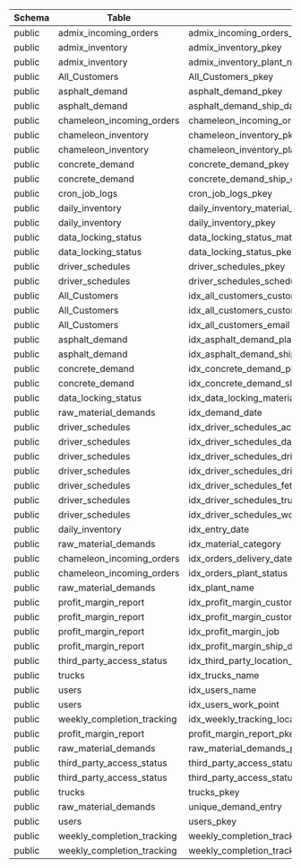 |Schema|Table                     |Name                                                        |
|------|--------------------------|------------------------------------------------------------|
|public|admix_incoming_orders     |admix_incoming_orders_pkey                                  |
|public|admix_inventory           |admix_inventory_pkey                                        |
|public|admix_inventory           |admix_inventory_plant_name_key                              |
|public|All_Customers             |All_Customers_pkey                                          |
|public|asphalt_demand            |asphalt_demand_pkey                                         |
|public|asphalt_demand            |asphalt_demand_ship_date_plant_id_product_number_key        |
|public|chameleon_incoming_orders |chameleon_incoming_orders_pkey                              |
|public|chameleon_inventory       |chameleon_inventory_pkey                                    |
|public|chameleon_inventory       |chameleon_inventory_plant_name_key                          |
|public|concrete_demand           |concrete_demand_pkey                                        |
|public|concrete_demand           |concrete_demand_ship_date_plant_id_product_number_key       |
|public|cron_job_logs             |cron_job_logs_pkey                                          |
|public|daily_inventory           |daily_inventory_material_id_entry_date_key                  |
|public|daily_inventory           |daily_inventory_pkey                                        |
|public|data_locking_status       |data_locking_status_material_id_entry_date_key              |
|public|data_locking_status       |data_locking_status_pkey                                    |
|public|driver_schedules          |driver_schedules_pkey                                       |
|public|driver_schedules          |driver_schedules_schedule_id_schedule_date_key              |
|public|All_Customers             |idx_all_customers_customer_id                               |
|public|All_Customers             |idx_all_customers_customer_number                           |
|public|All_Customers             |idx_all_customers_email                                     |
|public|asphalt_demand            |idx_asphalt_demand_plant                                    |
|public|asphalt_demand            |idx_asphalt_demand_ship_date                                |
|public|concrete_demand           |idx_concrete_demand_plant                                   |
|public|concrete_demand           |idx_concrete_demand_ship_date                               |
|public|data_locking_status       |idx_data_locking_material_date                              |
|public|raw_material_demands      |idx_demand_date                                             |
|public|driver_schedules          |idx_driver_schedules_active                                 |
|public|driver_schedules          |idx_driver_schedules_date                                   |
|public|driver_schedules          |idx_driver_schedules_driver                                 |
|public|driver_schedules          |idx_driver_schedules_driver_name                            |
|public|driver_schedules          |idx_driver_schedules_fetched                                |
|public|driver_schedules          |idx_driver_schedules_truck_name                             |
|public|driver_schedules          |idx_driver_schedules_work_point                             |
|public|daily_inventory           |idx_entry_date                                              |
|public|raw_material_demands      |idx_material_category                                       |
|public|chameleon_incoming_orders |idx_orders_delivery_date                                    |
|public|chameleon_incoming_orders |idx_orders_plant_status                                     |
|public|raw_material_demands      |idx_plant_name                                              |
|public|profit_margin_report      |idx_profit_margin_customer                                  |
|public|profit_margin_report      |idx_profit_margin_customer_id                               |
|public|profit_margin_report      |idx_profit_margin_job                                       |
|public|profit_margin_report      |idx_profit_margin_ship_date                                 |
|public|third_party_access_status |idx_third_party_location_date                               |
|public|trucks                    |idx_trucks_name                                             |
|public|users                     |idx_users_name                                              |
|public|users                     |idx_users_work_point                                        |
|public|weekly_completion_tracking|idx_weekly_tracking_location_date                           |
|public|profit_margin_report      |profit_margin_report_pkey                                   |
|public|raw_material_demands      |raw_material_demands_pkey                                   |
|public|third_party_access_status |third_party_access_status_location_name_entry_date_key      |
|public|third_party_access_status |third_party_access_status_pkey                              |
|public|trucks                    |trucks_pkey                                                 |
|public|raw_material_demands      |unique_demand_entry                                         |
|public|users                     |users_pkey                                                  |
|public|weekly_completion_tracking|weekly_completion_tracking_location_name_week_start_date_key|
|public|weekly_completion_tracking|weekly_completion_tracking_pkey                             |
